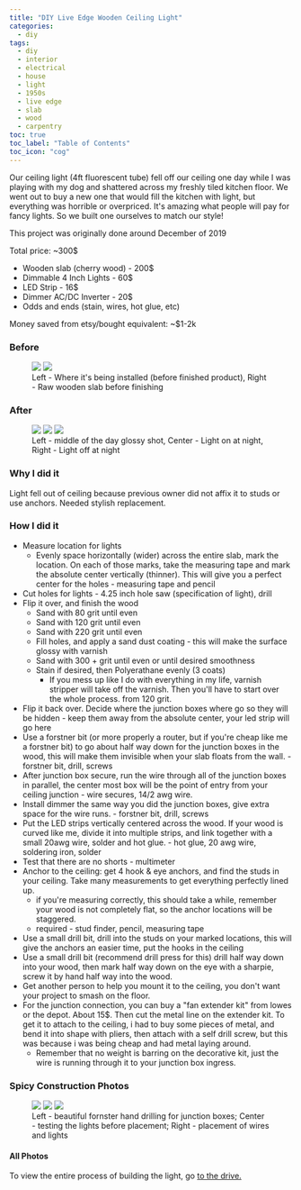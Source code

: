 ```yaml
---
title: "DIY Live Edge Wooden Ceiling Light"
categories:
  - diy
tags:
  - diy
  - interior
  - electrical
  - house
  - light
  - 1950s
  - live edge
  - slab
  - wood
  - carpentry
toc: true
toc_label: "Table of Contents"
toc_icon: "cog"
---
```


Our ceiling light (4ft fluorescent tube) fell off our ceiling one day while I was playing with my dog and shattered across my freshly tiled kitchen floor. We went out to buy a new one that would fill the kitchen with light, but everything was horrible or overpriced. It's amazing what people will pay for fancy lights. So we built one ourselves to match our style!

This project was originally done around December of 2019

Total price: ~300$

* Wooden slab (cherry wood) - 200$
* Dimmable 4 Inch Lights - 60$
* LED Strip - 16$
* Dimmer AC/DC Inverter - 20$
* Odds and ends (stain, wires, hot glue, etc)

Money saved from etsy/bought equivalent: ~$1-2k

### Before

<figure class="half">
	<a href="/assets/images/kitchen-light/before-wires.JPG"><img src="/assets/images/kitchen-light/before-wires.JPG"></a>
	<a href="/assets/images/kitchen-light/slab.jpg"><img src="/assets/images/kitchen-light/slab.jpg"></a>
	<figcaption>Left - Where it's being installed (before finished product), Right - Raw wooden slab before finishing</figcaption>
</figure>

### After

<figure class="third">
	<a href="/assets/images/kitchen-light/finished-gloss.jpg"><img src="/assets/images/kitchen-light/finished-gloss.jpg"></a>
	<a href="/assets/images/kitchen-light/finished-on.jpg"><img src="/assets/images/kitchen-light/finished-on.jpg"></a>
	<a href="/assets/images/kitchen-light/finished-off.jpg"><img src="/assets/images/kitchen-light/finished-off.jpg"></a>
	<figcaption>Left - middle of the day glossy shot, Center - Light on at night, Right - Light off at night </figcaption>
</figure>

### Why I did it

Light fell out of ceiling because previous owner did not affix it to studs or use anchors. Needed stylish replacement.

### How I did it

* Measure location for lights
  * Evenly space horizontally (wider) across the entire slab, mark the location. On each of those marks, take the measuring tape and mark the absolute center vertically (thinner). This will give you a perfect center for the holes - measuring tape and pencil
* Cut holes for lights - 4.25 inch hole saw (specification of light), drill
* Flip it over, and finish the wood
  * Sand with 80 grit until even
  * Sand with 120 grit until even
  * Sand with 220 grit until even
  * Fill holes, and apply a sand dust coating - this will make the surface glossy with varnish
  * Sand with 300 + grit until even or until desired smoothness
  * Stain if desired, then Polyerathane evenly (3 coats)
    * If you mess up like I do with everything in my life, varnish stripper will take off the varnish. Then you'll have to start over the whole process. from 120 grit.
* Flip it back over. Decide where the junction boxes where go so they will be hidden - keep them away from the absolute center, your led strip will go here
* Use a forstner bit (or more properly a router, but if you're cheap like me a forstner bit) to go about half way down for the junction boxes in the wood, this will make them invisible when your slab floats from the wall. - forstner bit, drill, screws
* After junction box secure, run the wire through all of the junction boxes in parallel, the center most box will be the point of entry from your ceiling junction - wire secures, 14/2 awg wire.
* Install dimmer the same way you did the junction boxes, give extra space for the wire runs. - forstner bit, drill, screws
* Put the LED strips vertically centered across the wood. If your wood is curved like me, divide it into multiple strips, and link together with a small 20awg wire, solder and hot glue. - hot glue, 20 awg wire, soldering iron, solder
* Test that there are no shorts - multimeter
* Anchor to the ceiling: get 4 hook & eye anchors, and find the studs in your ceiling. Take many measurements to get everything perfectly lined up.
  * if you're measuring correctly, this should take a while, remember your wood is not completely flat, so the anchor locations will be staggered.
  * required - stud finder, pencil, measuring tape
* Use a small drill bit, drill into the studs on your marked locations, this will give the anchors an easier time, put the hooks in the ceiling
* Use a small drill bit (recommend drill press for this) drill half way down into your wood, then mark half way down on the eye with a sharpie, screw it by hand half way into the wood.
* Get another person to help you mount it to the ceiling, you don't want your project to smash on the floor.
* For the junction connection, you can buy a "fan extender kit" from lowes or the depot. About 15$. Then cut the metal line on the extender kit. To get it to attach
 to the ceiling, i had to buy some pieces of metal, and bend it into shape with pliers, then attach with a self drill screw, but this was because i was being cheap and had metal laying around.
  * Remember that no weight is barring on the decorative kit, just the wire is running through it to your junction box ingress. 

### Spicy Construction Photos

<figure class="third">
	<a href="/assets/images/kitchen-light/fornster.JPG"><img src="/assets/images/kitchen-light/fornster.JPG"></a>
	<a href="/assets/images/kitchen-light/testing.JPG"><img src="/assets/images/kitchen-light/testing.JPG"></a>
	<a href="/assets/images/kitchen-light/wires.jpg"><img src="/assets/images/kitchen-light/wires.jpg"></a>
	<figcaption>Left - beautiful fornster hand drilling for junction boxes; Center - testing the lights before placement; Right - placement of wires and lights</figcaption>
</figure>

#### All Photos

To view the entire process of building the light, go <a href="https://drive.google.com/drive/folders/1-43JVAtYHddLHLj74K-NFuRzvGeu0w_b?usp=sharing">to the drive.</a>